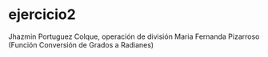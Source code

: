 # ejercicio2
Jhazmin Portuguez Colque, operación de división 
Maria Fernanda Pizarroso (Función Conversión de Grados a Radianes)
